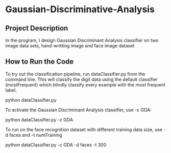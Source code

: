 # Gaussian-Discriminative-Analysis

## Project Description

In the program, I design Gaussian Discriminant Analysis classifier on two image data sets, hand-writting image and face image dataset

## How to Run the Code
To try out the classification pipeline, run dataClassifier.py from the command line. This will classify the
digit data using the default classifier (mostFrequent) which blindly classify every example with the most
frequent label.

python dataClassifier.py

To activate the Gaussian Discriminant Analysis classifier, use -c GDA:

python dataClassifier.py -c GDA

To run on the face recognition dataset with different training data size, use -d faces and -t numTraining

python dataClassifier.py -c GDA -d faces -t 300

